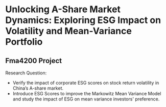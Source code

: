 # Unlocking A-Share Market Dynamics: Exploring ESG Impact on Volatility and Mean-Variance Portfolio
## Fma4200 Project

Research Question:
- Verify the impact of corporate ESG scores on stock return volatility in China’s A-share market.
- Introduce ESG Scores to improve the Markowitz Mean Variance Model and study the impact of ESG on mean variance investors' preference.






